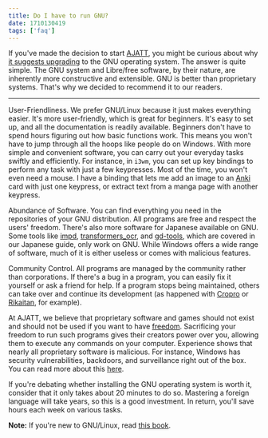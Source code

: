 ```yaml
---
title: Do I have to run GNU?
date: 1710130419
tags: ['faq']
---
```


If you've made the decision to start [AJATT](whats-ajatt.html),
you might be curious about why
[it suggests upgrading](our-immersion-learning-toolset.html#gnu-linux)
to the GNU operating system.
The answer is quite simple.
The GNU system and Libre/free software,
by their nature,
are inherently more constructive and extensible.
GNU is better than proprietary systems.
That's why we decided to recommend it to our readers.

****

User-Friendliness.
We prefer GNU/Linux because it just makes everything easier.
It's more user-friendly,
which is great for beginners.
It's easy to set up, and all the documentation is readily available.
Beginners don't have to spend hours figuring out how basic functions work.
This means you won't have to jump through all the hoops like people do on Windows.
With more simple and convenient software,
you can carry out your everyday tasks swiftly and efficiently.
For instance,
in `i3wm`,
you can set up key bindings to perform any task with just a few keypresses.
Most of the time, you won't even need a mouse.
I have a binding that lets me add an image to an [Anki](setting-up-anki.html) card
with just one keypress,
or extract text from a manga page with another keypress.

Abundance of Software.
You can find everything you need in the repositories of your GNU distribution.
All programs are free and respect the users' freedom.
There's also more software for Japanese available on GNU.
Some tools like [impd](passive-listening.html#impd),
[transformers_ocr](mining-from-manga.html#setting-up-transformers),
and [gd-tools](setting-up-goldendict.html#gd-tools),
which are covered in our Japanese guide,
only work on GNU.
While Windows offers a wide range of software,
much of it is either useless or comes with malicious features.

Community Control.
All programs are managed by the community rather than corporations.
If there's a bug in a program,
you can easily fix it yourself
or ask a friend for help.
If a program stops being maintained,
others can take over and continue its development
(as happened with [Cropro](useful-anki-add-ons-for-japanese.html#cross-profile-search-and-import)
or [Rikaitan](setting-up-yomichan.html), for example).

At AJATT, we believe that
proprietary software and games should not exist and should not be used
if you want to have [freedom](https://www.gnu.org/philosophy/free-sw.html).
Sacrificing your freedom to run such programs gives their creators power over you,
allowing them to execute any commands on your computer.
Experience shows that nearly all proprietary software is malicious.
For instance,
Windows has security vulnerabilities, backdoors, and surveillance right out of the box.
You can read more about this [here](https://www.gnu.org/proprietary/malware-microsoft.html).

If you're debating whether installing the GNU operating system is worth it,
consider that it only takes about 20 minutes to do so.
Mastering a foreign language will take years,
so this is a good investment.
In return, you'll save hours each week on various tasks.

**Note:** If you're new to GNU/Linux,
read [this book](http://bookszlibb74ugqojhzhg2a63w5i2atv5bqarulgczawnbmsb6s6qead.onion/book/117521939/cb30dc/%E3%81%9D%E3%82%8D%E3%81%9D%E3%82%8D%E5%B8%B8%E8%AD%98-%E3%83%9E%E3%83%B3%E3%82%AC%E3%81%A7%E3%82%8F%E3%81%8B%E3%82%8Blinux%E3%82%B3%E3%83%9E%E3%83%B3%E3%83%89.html).
